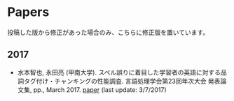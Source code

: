# Papers
投稿した版から修正があった場合のみ、こちらに修正版を置いています。

## 2017
* 水本智也, 永田亮 (甲南大学). スペル誤りに着目した学習者の英語に対する品詞タグ付け・チャンキングの性能調査. 言語処理学会第23回年次大会 発表論文集, pp., March 2017. [paper](/papers/jnlp17_mizumoto.pdf) (last update: 3/7/2017)
